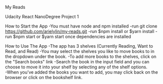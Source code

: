 My Reads

Udacity React NanoDegree Project 1

How to Start the App
-You must have node and npm installed
-run git clone https://github.com/arielylin/my-reads.git
-run $npm install or $yarn install
-run $npm start or $yarn start once dependencies are installed

How to Use The App
-The app has 3 shelves (Currently Reading, Want to Read, and Read) 
-You may select the shelves you like to move books to in the dropdown under the book.
-To add more books to the shelves, click on the "Search books" link
-Search the book in the input field and you can choose to move it into your shelf by selecting any of the shelf options.  
-When you've added the books you want to add, you may click back on the browser or click on the bookshelf link.
